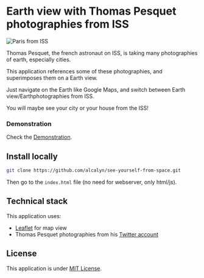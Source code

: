 Earth view with Thomas Pesquet photographies from ISS
=====================================================

![Paris from ISS](sreenshot.jpg)

Thomas Pesquet, the french astronaut on ISS,
is taking many photographies of earth, especially cities.

This application references some of these photographies,
and superimposes them on a Earth view.

Just navigate on the Earth like Google Maps,
and switch between Earth view/Earthphotographies from ISS.

You will maybe see your city or your house from the ISS!


### Demonstration

Check the [Demonstration](https://eole-io.github.io/see-yourself-from-space).


## Install locally

``` bash
git clone https://github.com/alcalyn/see-yourself-from-space.git
```

Then go to the `index.html` file (no need for webserver, only html/js).


## Technical stack

This application uses:

 - [Leaflet](http://leafletjs.com/) for map view
 - Thomas Pesquet photographies from his [Twitter account](https://twitter.com/Thom_astro)


## License

This application is under [MIT License](LICENSE).

